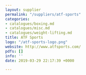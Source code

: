```yaml
---
layout: supplier
permalink: "/suppliers/atf-sports"
categories:
- catalogues/boxing.md
- catalogues/misc.md
- catalogues/weight-lifting.md
title: ATF Sports
logo: "/atf-sports-logo.png"
website: http://www.atfsports.com/
pdfs: []
info: ''
date: 2019-03-29 22:17:39 +0000

---
```


